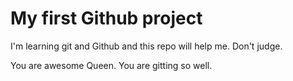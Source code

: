 # My first Github project

I'm learning git and Github and this repo will help me. Don't judge.

You are awesome Queen. You are gitting so well. 
